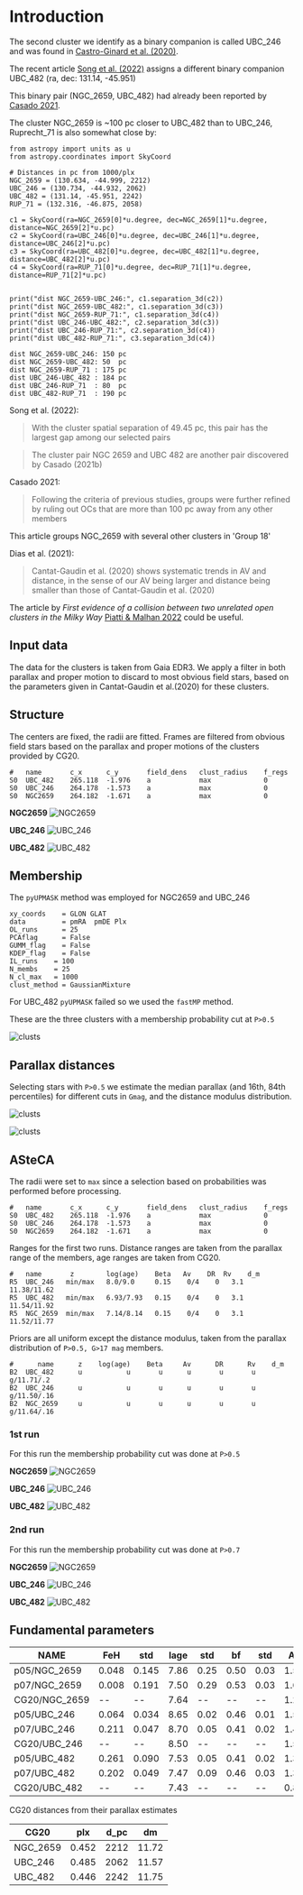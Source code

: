 

# Introduction


The second cluster we identify as a binary companion is called UBC_246 and was
found in [Castro-Ginard et al. (2020)](https://ui.adsabs.harvard.edu/abs/2020A%26A...635A..45C/abstract).

The recent article [Song et al. (2022)](https://ui.adsabs.harvard.edu/abs/2022arXiv220812935S/abstract) assigns a different binary
companion UBC_482 (ra, dec: 131.14, -45.951)

This binary pair (NGC_2659, UBC_482) had already been reported by
[Casado 2021](https://ui.adsabs.harvard.edu/abs/2021ARep...65..755C/abstract).

The cluster NGC_2659 is ~100 pc closer to UBC_482 than to UBC_246, Ruprecht_71
is also somewhat close by:

```
from astropy import units as u
from astropy.coordinates import SkyCoord

# Distances in pc from 1000/plx
NGC_2659 = (130.634, -44.999, 2212)
UBC_246 = (130.734, -44.932, 2062)
UBC_482 = (131.14, -45.951, 2242)
RUP_71 = (132.316, -46.875, 2058)

c1 = SkyCoord(ra=NGC_2659[0]*u.degree, dec=NGC_2659[1]*u.degree, distance=NGC_2659[2]*u.pc)
c2 = SkyCoord(ra=UBC_246[0]*u.degree, dec=UBC_246[1]*u.degree, distance=UBC_246[2]*u.pc)
c3 = SkyCoord(ra=UBC_482[0]*u.degree, dec=UBC_482[1]*u.degree, distance=UBC_482[2]*u.pc)
c4 = SkyCoord(ra=RUP_71[0]*u.degree, dec=RUP_71[1]*u.degree, distance=RUP_71[2]*u.pc)


print("dist NGC_2659-UBC_246:", c1.separation_3d(c2))
print("dist NGC_2659-UBC_482:", c1.separation_3d(c3))
print("dist NGC_2659-RUP_71:", c1.separation_3d(c4))
print("dist UBC_246-UBC_482:", c2.separation_3d(c3))
print("dist UBC_246-RUP_71:", c2.separation_3d(c4))
print("dist UBC_482-RUP_71:", c3.separation_3d(c4))

dist NGC_2659-UBC_246: 150 pc
dist NGC_2659-UBC_482: 50  pc
dist NGC_2659-RUP_71 : 175 pc
dist UBC_246-UBC_482 : 184 pc
dist UBC_246-RUP_71  : 80  pc
dist UBC_482-RUP_71  : 190 pc
```

Song et al. (2022):

> With the cluster spatial separation of 49.45 pc, this pair has the largest gap among our selected pairs

> The cluster pair NGC 2659 and UBC 482 are another pair discovered
by Casado (2021b)


Casado 2021:

> Following the criteria of previous studies, groups were further refined
by ruling out OCs that are more than 100 pc away from any other members

This article groups NGC_2659 with several other clusters in 'Group 18'


Dias et al. (2021):

> Cantat-Gaudin et al. (2020) shows systematic trends in AV and distance,
in the sense of our AV being larger and distance being smaller than those
of Cantat-Gaudin et al. (2020)


The article by *First evidence of a collision between two unrelated open
clusters in the Milky Way* [Piatti & Malhan 2022](https://ui.adsabs.harvard.edu/abs/2022MNRAS.511L...1P/abstract) could be useful.


## Input data

The data for the  clusters is taken from Gaia EDR3. We apply a filter in
both parallax and proper motion to discard to most obvious field stars,
based on the parameters given in Cantat-Gaudin et al.(2020) for these clusters.



## Structure

The centers are fixed, the radii are fitted. Frames are filtered from obvious
field stars based on the parallax and proper motions of the clusters provided
by CG20.

```
#   name       c_x      c_y       field_dens   clust_radius    f_regs
S0  UBC_482    265.118  -1.976    a            max             0
S0  UBC_246    264.178  -1.573    a            max             0
S0  NGC2659    264.182  -1.671    a            max             0
```

**NGC2659**
![NGC2659](./2_pipeline/1_ASteCA_out/struct/NGC2659/NGC2659_A3_rad.png)

**UBC_246**
![UBC_246](./2_pipeline/1_ASteCA_out/struct/UBC_246/UBC_246_A3_rad.png)

**UBC_482**
![UBC_482](./2_pipeline/1_ASteCA_out/struct/UBC_482/UBC_482_A3_rad.png)




## Membership

The `pyUPMASK`  method was employed for NGC2659 and UBC_246

```
xy_coords    = GLON GLAT
data         = pmRA  pmDE Plx
OL_runs      = 25
PCAflag      = False
GUMM_flag    = False
KDEP_flag    = False
IL_runs    = 100
N_membs    = 25
N_cl_max   = 1000
clust_method = GaussianMixture
```

For UBC_482 `pyUPMASK` failed so we used the `fastMP` method.


These are the three clusters with a membership probability cut at `P>0.5`

![clusts](./2_pipeline/plots/3_clusts.png)


## Parallax distances

Selecting stars with `P>0.5` we estimate the median parallax (and 16th, 84th
percentiles) for different cuts in `Gmag`, and the distance modulus
distribution.


![clusts](./2_pipeline/plots/plx_vs_Gmag.png)


![clusts](./2_pipeline/plots/dm_hist.png)



## ASteCA

The radii were set to `max` since a selection based on probabilities was
performed before processing.

```
#   name       c_x      c_y       field_dens   clust_radius    f_regs
S0  UBC_482    265.118  -1.976    a            max             0
S0  UBC_246    264.178  -1.573    a            max             0
S0  NGC2659    264.182  -1.671    a            max             0
```

Ranges for the first two runs. Distance ranges are taken from the parallax
range of the members, age ranges are taken from CG20.

```
#   name       z        log(age)    Beta   Av    DR  Rv    d_m
R5  UBC_246   min/max   8.0/9.0     0.15    0/4    0   3.1   11.38/11.62
R5  UBC_482   min/max   6.93/7.93   0.15    0/4    0   3.1   11.54/11.92
R5  NGC_2659  min/max   7.14/8.14   0.15    0/4    0   3.1   11.52/11.77
```

Priors are all uniform except the distance modulus, taken from the parallax
distribution of `P>0.5, G>17 mag` members.

```
#      name      z    log(age)    Beta     Av      DR      Rv    d_m
B2  UBC_482      u           u       u      u       u       u     g/11.71/.2
B2  UBC_246      u           u       u      u       u       u     g/11.50/.16
B2  NGC_2659     u           u       u      u       u       u     g/11.64/.16
```


### 1st run

For this run the membership probability cut was done at `P>0.5`

**NGC2659**
![NGC2659](./2_pipeline/1_ASteCA_out/p05/NGC_2659/NGC_2659_D3.png)


**UBC_246**
![UBC_246](./2_pipeline/1_ASteCA_out/p05/UBC_246/UBC_246_D3.png)


**UBC_482**
![UBC_482](./2_pipeline/1_ASteCA_out/p05/UBC_482/UBC_482_D3.png)



### 2nd run

For this run the membership probability cut was done at `P>0.7`


**NGC2659**
![NGC2659](./2_pipeline/1_ASteCA_out/p07/NGC_2659/NGC_2659_D3.png)


**UBC_246**
![UBC_246](./2_pipeline/1_ASteCA_out/p07/UBC_246/UBC_246_D3.png)


**UBC_482**
![UBC_482](./2_pipeline/1_ASteCA_out/p07/UBC_482/UBC_482_D3.png)




## Fundamental parameters

| **NAME**        | **FeH** | **std** | **lage** | **std** | **bf** | **std** | **Av** | **std** | **dm** | **std** |
| ------------- | --------- | ------- | --------- | ------- | ---------- | ------- | ---------- | ------- | ---------- | ------- |
| p05/NGC\_2659  | 0.048   | 0.145  | 7.86   | 0.25   | 0.50   | 0.03  | 1.57  | 0.12  | 11.63  | 0.07   |
| p07/NGC\_2659  | 0.008   | 0.191  | 7.50   | 0.29   | 0.53   | 0.03  | 1.62  | 0.13  | 11.60  | 0.06   |
| CG20/NGC\_2659 | \--     | \--    | 7.64   | \--    | \--    | \--   | 1.21  | \--   | 11.61  | \--    |
| p05/UBC\_246   | 0.064   | 0.034  | 8.65   | 0.02   | 0.46   | 0.01  | 1.57  | 0.03  | 11.41  | 0.02   |
| p07/UBC\_246   | 0.211   | 0.047  | 8.70   | 0.05   | 0.41   | 0.02  | 1.49  | 0.04  | 11.41  | 0.07   |
| CG20/UBC\_246  | \--     | \--    | 8.50   | \--    | \--    | \--   | 1.59  | \--   | 11.63  | \--    |
| p05/UBC\_482   | 0.261   | 0.090  | 7.53   | 0.05   | 0.41   | 0.02  | 1.34  | 0.08  | 11.64  | 0.08   |
| p07/UBC\_482   | 0.202   | 0.049  | 7.47   | 0.09   | 0.46   | 0.03  | 1.36  | 0.07  | 11.64  | 0.08   |
| CG20/UBC\_482  | \--     | \--    | 7.43   | \--    | \--    | \--   | 0.88  | \--   | 11.76  | \--    |

CG20 distances from their parallax estimates

| **CG20**  | **plx** | **d\_pc** | **dm** |
| --------- | ------- | --------- | ------ |
| NGC\_2659 | 0.452   | 2212      | 11.72  |
| UBC\_246  | 0.485   | 2062      | 11.57  |
| UBC\_482  | 0.446   | 2242      | 11.75  |